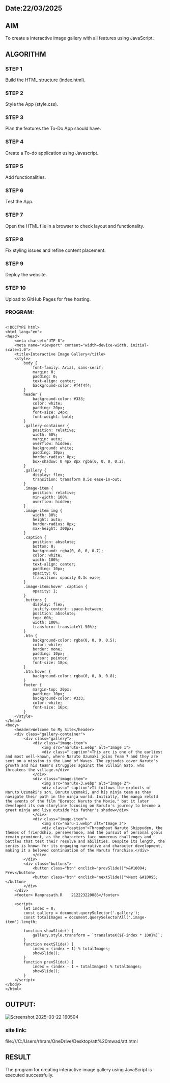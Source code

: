 
## Date:22/03/2025

## AIM
To create a interactive image gallery with all features using JavaScript.

## ALGORITHM
### STEP 1
Build the HTML structure (index.html).

### STEP 2
Style the App (style.css).

### STEP 3
Plan the features the To-Do App should have.

### STEP 4
Create a To-do application using Javascript.

### STEP 5
Add functionalities.

### STEP 6
Test the App.

### STEP 7
Open the HTML file in a browser to check layout and functionality.

### STEP 8
Fix styling issues and refine content placement.

### STEP 9
Deploy the website.

### STEP 10
Upload to GitHub Pages for free hosting.

### PROGRAM:

```

<!DOCTYPE html>
<html lang="en">
<head>
    <meta charset="UTF-8">
    <meta name="viewport" content="width=device-width, initial-scale=1.0">
    <title>Interactive Image Gallery</title>
    <style>
        body {
            font-family: Arial, sans-serif;
            margin: 0;
            padding: 0;
            text-align: center;
            background-color: #f4f4f4;
        }
        header {
            background-color: #333;
            color: white;
            padding: 20px;
            font-size: 24px;
            font-weight: bold;
        }
        .gallery-container {
            position: relative;
            width: 60%;
            margin: auto;
            overflow: hidden;
            background: white;
            padding: 10px;
            border-radius: 8px;
            box-shadow: 0 4px 8px rgba(0, 0, 0, 0.2);
        }
        .gallery {
            display: flex;
            transition: transform 0.5s ease-in-out;
        }
        .image-item {
            position: relative;
            min-width: 100%;
            overflow: hidden;
        }
        .image-item img {
            width: 80%;
            height: auto;
            border-radius: 8px;
            max-height: 300px;
        }
        .caption {
            position: absolute;
            bottom: 0;
            background: rgba(0, 0, 0, 0.7);
            color: white;
            width: 100%;
            text-align: center;
            padding: 10px;
            opacity: 0;
            transition: opacity 0.3s ease;
        }
        .image-item:hover .caption {
            opacity: 1;
        }
        .buttons {
            display: flex;
            justify-content: space-between;
            position: absolute;
            top: 60%;
            width: 100%;
            transform: translateY(-50%);
        }
        .btn {
            background-color: rgba(0, 0, 0, 0.5);
            color: white;
            border: none;
            padding: 10px;
            cursor: pointer;
            font-size: 18px;
        }
        .btn:hover {
            background-color: rgba(0, 0, 0, 0.8);
        }
        footer {
            margin-top: 20px;
            padding: 10px;
            background-color: #333;
            color: white;
            font-size: 16px;
        }
    </style>
</head>
<body>
    <header>Welcome to My Site</header>
    <div class="gallery-container">
        <div class="gallery">
            <div class="image-item">
                <img src="naruto-1.webp" alt="Image 1">
                <div class=" caption">This arc is one of the earliest and most well-known, where Naruto Uzumaki joins Team 7 and they are sent on a mission to the Land of Waves. The episodes cover Naruto's growth and his team's struggles against the villain Gato, who threatens the village.</div>
            </div>
            <div class="image-item">
                <img src="naruto-3.webp" alt="Image 2">
                <div class=" caption">It follows the exploits of Naruto Uzumaki's son, Boruto Uzumaki, and his ninja team as they navigate their path in the ninja world. Initially, the manga retold the events of the film "Boruto: Naruto the Movie," but it later developed its own storyline focusing on Boruto's journey to become a great ninja and live outside his father's shadow</div>
            </div>
            <div class="image-item">
                <img src="naru-1.webp" alt="Image 3">
                <div class="caption">Throughout Naruto Shippuden, the themes of friendship, perseverance, and the pursuit of personal goals remain prominent, as the characters face numerous challenges and battles that test their resolve and abilities. Despite its length, the series is known for its engaging narrative and character development, making it a beloved continuation of the Naruto franchise.</div>
            </div>
        </div>
        <div class="buttons">
            <button class="btn" onclick="prevSlide()">&#10094; Prev</button>
            <button class="btn" onclick="nextSlide()">Next &#10095;</button>
        </div>
    </div>
    <footer> Ramprasath.R    212223220086</footer>

    <script>
        let index = 0;
        const gallery = document.querySelector('.gallery');
        const totalImages = document.querySelectorAll('.image-item').length;

        function showSlide() {
            gallery.style.transform = `translateX(${-index * 100}%)`;
        }
        function nextSlide() {
            index = (index + 1) % totalImages;
            showSlide();
        }
        function prevSlide() {
            index = (index - 1 + totalImages) % totalImages;
            showSlide();
        }
    </script>
</body>
</html>

```



## OUTPUT:

![Screenshot 2025-03-22 160504](https://github.com/user-attachments/assets/49366c20-10d6-4bb4-8139-390b1d1b3565)



### site link:


file:///C:/Users/rhram/OneDrive/Desktop/att%20mwad/att.html


## RESULT
The program for creating interactive image gallery using JavaScript is executed successfully.

